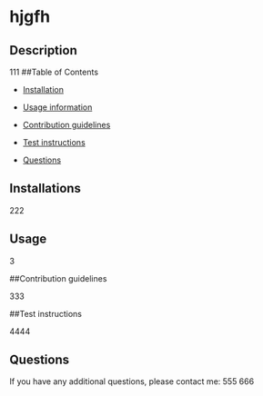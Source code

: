 # hjgfh

  ## Description 
  111
  ##Table of Contents
  
  * [Installation](#installation)

  * [Usage information](#usage)

  * [Contribution guidelines](#contribution)

  * [Test instructions](#test)
   
  * [Questions](#questions)

  ## Installations
  222

  ## Usage

  3

  ##Contribution guidelines

  333

  ##Test instructions

  4444

  ## Questions

  If you have any additional questions, please contact me:
  555
  666


